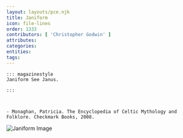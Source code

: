 ```yaml
---
layout: layouts/pce.njk
title: Janiform
icon: file-lines
order: 1333
contributors: [ 'Christopher Godwin' ]
attributes:
categories:
entities:
tags:
---
```

``` tab [group1:Info]
::: magazinestyle
Janiform See Janus.

:::
```
``` tab [group1:Attributes]
```
``` tab [group1:Entities]
```
``` tab [group1:Sources]
- Monaghan, Patricia. The Encyclopedia of Celtic Mythology and Folklore. Checkmark Books, 2008.
```
![Janiform Image]([None])
